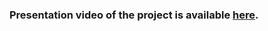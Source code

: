 ### Presentation video of the project is available [here](https://drive.google.com/file/d/1JS5Gq4LWkqh1pLWwwSLr8VewMeTJiqBA/view?usp=sharing).
